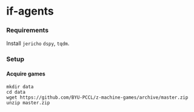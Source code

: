 # if-agents

### Requirements

Install `jericho` `dspy`, `tqdm`.

### Setup

#### Acquire games
```
mkdir data
cd data
wget https://github.com/BYU-PCCL/z-machine-games/archive/master.zip
unzip master.zip
```